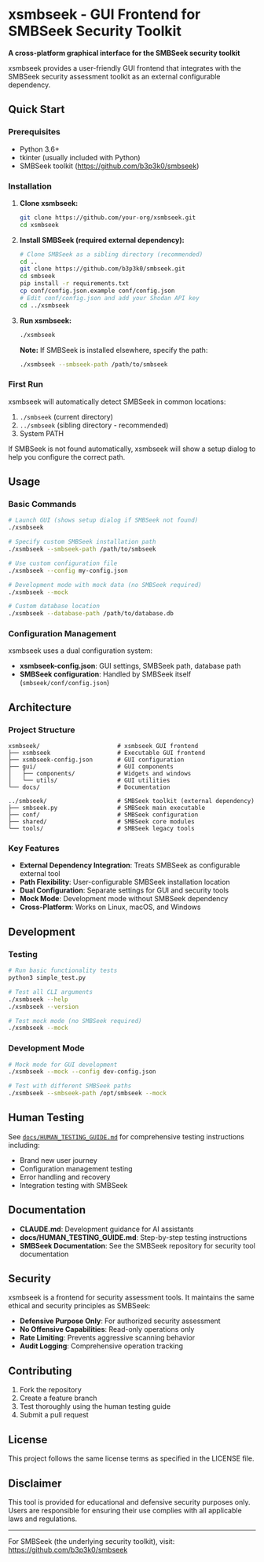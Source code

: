 # xsmbseek - GUI Frontend for SMBSeek Security Toolkit

**A cross-platform graphical interface for the SMBSeek security toolkit**

xsmbseek provides a user-friendly GUI frontend that integrates with the SMBSeek security assessment toolkit as an external configurable dependency.

##  Quick Start

### Prerequisites
- Python 3.6+
- tkinter (usually included with Python)
- SMBSeek toolkit (https://github.com/b3p3k0/smbseek)

### Installation

1. **Clone xsmbseek:**
   ```bash
   git clone https://github.com/your-org/xsmbseek.git
   cd xsmbseek
   ```

2. **Install SMBSeek (required external dependency):**
   ```bash
   # Clone SMBSeek as a sibling directory (recommended)
   cd ..
   git clone https://github.com/b3p3k0/smbseek.git
   cd smbseek
   pip install -r requirements.txt
   cp conf/config.json.example conf/config.json
   # Edit conf/config.json and add your Shodan API key
   cd ../xsmbseek
   ```

3. **Run xsmbseek:**
   ```bash
   ./xsmbseek
   ```

   **Note:** If SMBSeek is installed elsewhere, specify the path:
   ```bash
   ./xsmbseek --smbseek-path /path/to/smbseek
   ```

### First Run
xsmbseek will automatically detect SMBSeek in common locations:
1. `./smbseek` (current directory)
2. `../smbseek` (sibling directory - recommended)
3. System PATH

If SMBSeek is not found automatically, xsmbseek will show a setup dialog to help you configure the correct path.

##  Usage

### Basic Commands
```bash
# Launch GUI (shows setup dialog if SMBSeek not found)
./xsmbseek

# Specify custom SMBSeek installation path
./xsmbseek --smbseek-path /path/to/smbseek

# Use custom configuration file
./xsmbseek --config my-config.json

# Development mode with mock data (no SMBSeek required)
./xsmbseek --mock

# Custom database location
./xsmbseek --database-path /path/to/database.db
```

### Configuration Management
xsmbseek uses a dual configuration system:
- **xsmbseek-config.json**: GUI settings, SMBSeek path, database path
- **SMBSeek configuration**: Handled by SMBSeek itself (`smbseek/conf/config.json`)

##  Architecture

### Project Structure
```
xsmbseek/                      # xsmbseek GUI frontend
├── xsmbseek                   # Executable GUI frontend
├── xsmbseek-config.json       # GUI configuration
├── gui/                       # GUI components
│   ├── components/            # Widgets and windows
│   └── utils/                 # GUI utilities
└── docs/                      # Documentation

../smbseek/                    # SMBSeek toolkit (external dependency)
├── smbseek.py                 # SMBSeek main executable
├── conf/                      # SMBSeek configuration
├── shared/                    # SMBSeek core modules
└── tools/                     # SMBSeek legacy tools
```

### Key Features
- **External Dependency Integration**: Treats SMBSeek as configurable external tool
- **Path Flexibility**: User-configurable SMBSeek installation location
- **Dual Configuration**: Separate settings for GUI and security tools
- **Mock Mode**: Development mode without SMBSeek dependency
- **Cross-Platform**: Works on Linux, macOS, and Windows

##  Development

### Testing
```bash
# Run basic functionality tests
python3 simple_test.py

# Test all CLI arguments
./xsmbseek --help
./xsmbseek --version

# Test mock mode (no SMBSeek required)
./xsmbseek --mock
```

### Development Mode
```bash
# Mock mode for GUI development
./xsmbseek --mock --config dev-config.json

# Test with different SMBSeek paths
./xsmbseek --smbseek-path /opt/smbseek --mock
```

##  Human Testing

See [`docs/HUMAN_TESTING_GUIDE.md`](docs/HUMAN_TESTING_GUIDE.md) for comprehensive testing instructions including:
- Brand new user journey
- Configuration management testing
- Error handling and recovery
- Integration testing with SMBSeek

##  Documentation

- **CLAUDE.md**: Development guidance for AI assistants
- **docs/HUMAN_TESTING_GUIDE.md**: Step-by-step testing instructions
- **SMBSeek Documentation**: See the SMBSeek repository for security tool documentation

##  Security

xsmbseek is a frontend for security assessment tools. It maintains the same ethical and security principles as SMBSeek:

- **Defensive Purpose Only**: For authorized security assessment
- **No Offensive Capabilities**: Read-only operations only
- **Rate Limiting**: Prevents aggressive scanning behavior
- **Audit Logging**: Comprehensive operation tracking

##  Contributing

1. Fork the repository
2. Create a feature branch
3. Test thoroughly using the human testing guide
4. Submit a pull request

##  License

This project follows the same license terms as specified in the LICENSE file.

##  Disclaimer

This tool is provided for educational and defensive security purposes only. Users are responsible for ensuring their use complies with all applicable laws and regulations.

---

For SMBSeek (the underlying security toolkit), visit: https://github.com/b3p3k0/smbseek